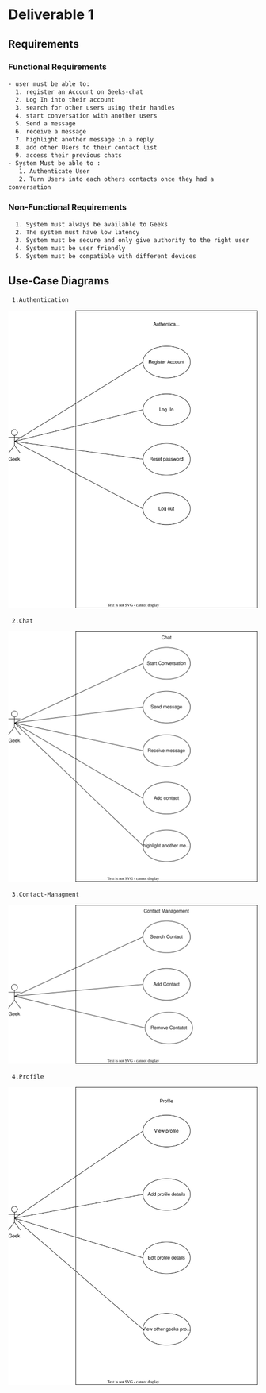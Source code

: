 # Deliverable 1

## Requirements
### Functional Requirements
    - user must be able to: 
      1. register an Account on Geeks-chat
      2. Log In into their account
      3. search for other users using their handles
      4. start conversation with another users
      5. Send a message
      6. receive a message
      7. highlight another message in a reply
      8. add other Users to their contact list
      9. access their previous chats
    - System Must be able to :
       1. Authenticate User
       2. Turn Users into each others contacts once they had a conversation

### Non-Functional Requirements
      1. System must always be available to Geeks
      2. The system must have low latency
      3. System must be secure and only give authority to the right user
      4. System must be user friendly
      5. System must be compatible with different devices

## Use-Case Diagrams
     1.Authentication
![Authentication](UsecaseDiagrams/Authentication.drawio.svg)

     2.Chat
![Chat](UsecaseDiagrams/Chat.drawio.svg)

     3.Contact-Managment
![Contact-Managment](UsecaseDiagrams/Contact-managment.drawio.svg)

     4.Profile
![Authentication](UsecaseDiagrams/Profile.drawio.svg)
   
            
